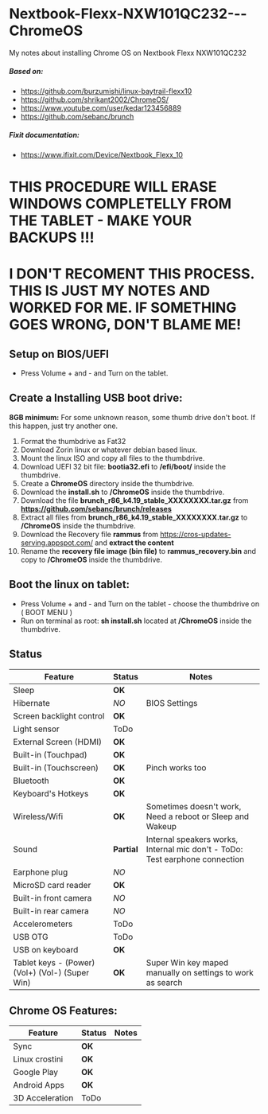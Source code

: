# Nextbook-Flexx-NXW101QC232---ChromeOS
My notes about installing Chrome OS on Nextbook Flexx NXW101QC232 

##### Based on: 
* https://github.com/burzumishi/linux-baytrail-flexx10
* https://github.com/shrikant2002/ChromeOS/
* https://www.youtube.com/user/kedar123456889
* https://github.com/sebanc/brunch

##### Fixit documentation:
* https://www.ifixit.com/Device/Nextbook_Flexx_10

# THIS PROCEDURE WILL ERASE WINDOWS COMPLETELLY FROM THE TABLET - MAKE YOUR BACKUPS !!! 
# I DON'T RECOMENT THIS PROCESS. THIS IS JUST MY NOTES AND WORKED FOR ME. IF SOMETHING GOES WRONG, DON'T BLAME ME!

## Setup on BIOS/UEFI

* Press Volume + and - and Turn on the tablet.

## Create a Installing USB boot drive: 

**8GB minimum:** For some unknown reason, some thumb drive don't boot. If this happen, just try another one.  

1. Format the thumbdrive as Fat32
2. Download Zorin linux or whatever debian based linux.
3. Mount the linux ISO and copy all files to the thumbdrive.
4. Download UEFI 32 bit file:  **bootia32.efi** to **/efi/boot/** inside the thumbdrive.
5. Create a **ChromeOS** directory inside the thumbdrive.
6. Download the **install.sh** to **/ChromeOS** inside the thumbdrive.
7. Download the file **brunch_r86_k4.19_stable_XXXXXXXX.tar.gz** from **https://github.com/sebanc/brunch/releases** 
8. Extract all files from **brunch_r86_k4.19_stable_XXXXXXXX.tar.gz** to **/ChromeOS** inside the thumbdrive.
9. Download the Recovery file **rammus** from https://cros-updates-serving.appspot.com/ and **extract the content**
10. Rename the **recovery file image (bin file)** to **rammus_recovery.bin** and copy to **/ChromeOS** inside the thumbdrive.

## Boot the linux on tablet:

* Press Volume + and - and Turn on the tablet - choose the thumbdrive on ( BOOT MENU )
* Run on terminal as root: **sh install.sh** located at **/ChromeOS** inside the thumbdrive.

## Status

| Feature                     | Status | Notes |
|-----------------------------|--------|-------|
|Sleep                        | **OK** | 
|Hibernate                    | *NO*   | BIOS Settings |
|Screen backlight control     | **OK** | | 
|Light sensor                 | ToDo    | |
|External Screen (HDMI)       | **OK** | | 
|Built-in (Touchpad)          | **OK** | | 
|Built-in (Touchscreen)       | **OK** | Pinch works too | 
|Bluetooth                    | **OK** | | 
|Keyboard's Hotkeys           | **OK** | | 
|Wireless/Wifi                | **OK** | Sometimes doesn't work, Need a reboot or Sleep and Wakeup | 
|Sound                        | **Partial** | Internal speakers works, Internal mic don't - ToDo: Test earphone connection | 
|Earphone plug                | *NO*  | | 
|MicroSD card reader          | **OK** | | 
|Built-in front camera        | *NO*  | | 
|Built-in rear camera         | *NO*  | | 
|Accelerometers               | ToDo | | 
|USB OTG                      | ToDo | | 
|USB on keyboard              | **OK**| |
|Tablet keys - (Power) (Vol+) (Vol-) (Super Win)  | **OK** | Super Win key maped manually on settings to work as search | 

## Chrome OS Features:
| Feature                     | Status | Notes |
|-----------------------------|--------|-------|
|Sync                         | **OK** | | 
|Linux crostini               | **OK** | | 
|Google Play                  | **OK** | | 
|Android Apps                 | **OK** | | 
|3D Acceleration              | ToDo   | | 
